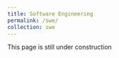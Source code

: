 ```yaml
---
title: Software Engineering
permalink: /swe/
collection: swe
---
```



This page is still under construction